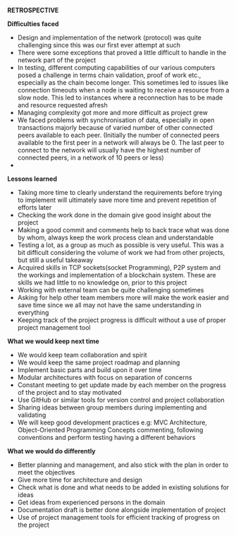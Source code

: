 **RETROSPECTIVE**

**Difficulties faced**

- Design and implementation of the network (protocol) was quite challenging since this was our first ever attempt at such
- There were some exceptions that proved a little difficult to handle in the network part of the project
- In testing, different computing capabilities of our various computers posed a challenge in terms chain validation, proof of work etc., especially as the chain become longer. This sometimes led to issues like connection timeouts when a node is waiting to receive a resource from a slow node. This led to instances where a reconnection has to be made and resource requested afresh
- Managing complexity got more and more difficult as project grew
- We faced problems with synchronisation of data, especially in open transactions majorly because of varied number of other connected peers available to each peer. (Initially the number of connected peers available to the first peer in a network will always be 0. The last peer to connect to the network will usually have the highest number of connected peers, in a network of 10 peers or less)
-

**Lessons learned**

- Taking more time to clearly understand the requirements before trying to implement will ultimately save more time and prevent repetition of efforts later
- Checking the work done in the domain give good insight about the project
- Making a good commit and comments help to back trace what was done by whom, always keep the work process clean and understandable
- Testing a lot, as a group as much as possible is very useful. This was a bit difficult considering the volume of work we had from other projects, but still a useful takeaway
- Acquired skills in TCP sockets(socket Programming), P2P system and the workings and implementation of a blockchain system. These are skills we had little to no knowledge on, prior to this project
- Working with external team can be quite challenging sometimes
- Asking for help other team members more will make the work easier and save time since we all may not have the same understanding in everything
- Keeping track of the project progress is difficult without a use of proper project management tool

**What we would keep next time**

- We would keep team collaboration and spirit
- We would keep the same project roadmap and planning
- Implement basic parts and build upon it over time
- Modular architectures with focus on separation of concerns
- Constant meeting to get update made by each member on the progress of the project and to stay motivated
- Use GitHub or similar tools for version control and project collaboration
- Sharing ideas between group members during implementing and validating
- We will keep good development practices e.g: MVC Architecture, Object-Oriented Programming Concepts commenting, following conventions and perform testing having a different behaviors

**What we would do differently**

- Better planning and management, and also stick with the plan in order to meet the objectives
- Give more time for architecture and design
- Check what is done and what needs to be added in existing solutions for ideas
- Get ideas from experienced persons in the domain
- Documentation draft is better done alongside implementation of project
- Use of project management tools for efficient tracking of progress on the project
